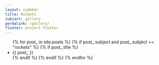 ```yaml
---
layout: sidebar
title: Rockets
subject: gallery
permalink: /gallery/
floater: project-floater
---
```


<ul class="list-view">
  {% for post_ in site.posts %}
    {% if post_.subject and post_.subject == "rockets" %}
      {% if post_.title %}
        <li id="{{post_.title}}">
          {{ post_ }}
        </li>
      {% endif %}
    {% endif %}
  {% endfor %}
</ul>
